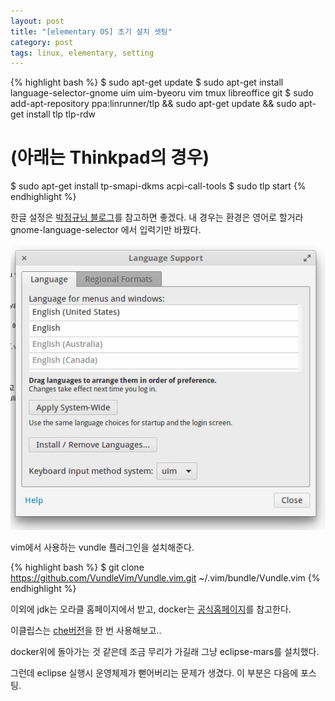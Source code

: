 ```yaml
---
layout: post
title: "[elementary OS] 초기 설치 셋팅"
category: post
tags: linux, elementary, setting
---
```

{% highlight bash %}
$ sudo apt-get update
$ sudo apt-get install language-selector-gnome uim uim-byeoru vim tmux libreoffice git
$ sudo add-apt-repository ppa:linrunner/tlp && sudo apt-get update && sudo apt-get install tlp tlp-rdw
# (아래는 Thinkpad의 경우)
$ sudo apt-get install tp-smapi-dkms acpi-call-tools
$ sudo tlp start
{% endhighlight %}

한글 설정은 [박정규님 블로그](http://bagjunggyu.blogspot.kr/2015/04/elementary-os-freya-stable-release.html)를 참고하면 좋겠다. 내 경우는 환경은 영어로 할거라 gnome-language-selector 에서 입력기만 바꿨다.

![Language Support 화면](/images/2016-03-07/01.png)

vim에서 사용하는 vundle 플러그인을 설치해준다.

{% highlight bash %}
$ git clone https://github.com/VundleVim/Vundle.vim.git ~/.vim/bundle/Vundle.vim
{% endhighlight %}


이외에 jdk는 오라클 홈페이지에서 받고,  docker는 [공식홈페이지](https://docs.docker.com/engine/installation/linux/ubuntulinux/)를 참고한다.


이클립스는 [che버전](https://www.eclipse.org/che/getting-started/)을 한 번 사용해보고..

docker위에 돌아가는 것 같은데 조금 무리가 가길래 그냥 eclipse-mars를 설치했다.

그런데 eclipse 실행시 운영체제가 뻗어버리는 문제가 생겼다. 이 부분은 다음에 포스팅.
